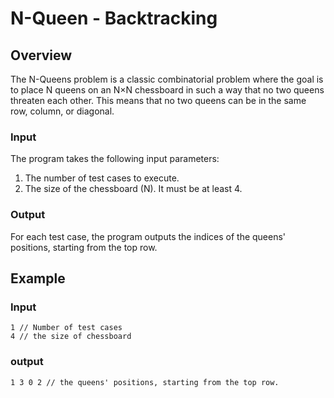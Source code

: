 # N-Queen - Backtracking

## Overview

The N-Queens problem is a classic combinatorial problem where the goal is to place N queens on an N×N chessboard in such a way that no two queens threaten each other. This means that no two queens can be in the same row, column, or diagonal.

### Input

The program takes the following input parameters:
1. The number of test cases to execute.
2. The size of the chessboard (N). It must be at least 4.

### Output

For each test case, the program outputs the indices of the queens' positions, starting from the top row.

## Example

### Input

```
1 // Number of test cases
4 // the size of chessboard
```

### output

```
1 3 0 2 // the queens' positions, starting from the top row.
```
